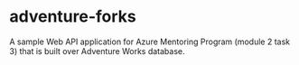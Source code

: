 # adventure-forks
A sample Web API application for Azure Mentoring Program (module 2 task 3) that is built over Adventure Works database.
